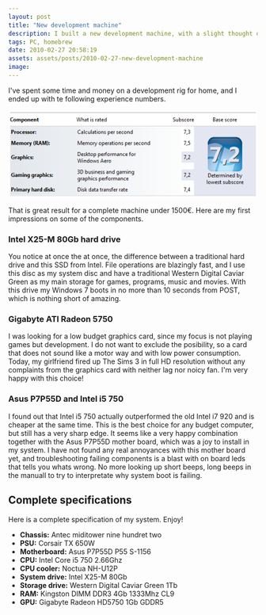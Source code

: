 ```yaml
---
layout: post
title: "New development machine"
description: I built a new development machine, with a slight thought on gaming as well. Here's the components that I chose and why I chose precisely those components.
tags: PC, homebrew
date: 2010-02-27 20:58:19
assets: assets/posts/2010-02-27-new-development-machine
image: 
---
```


I've spent some time and money on a development rig for home, and I ended up with te following experience numbers.

![windows experience index](/assets/posts/2010-02-27-new-development-machine/experienceindex.png)

That is great result for a complete machine under 1500€. Here are my first impressions on some of the components.

### Intel X25-M 80Gb hard drive

You notice at once the at once, the difference between a traditional hard drive and this SSD from Intel. File operations are blazingly fast, and I use this disc as my system disc and have a traditional Western Digital Caviar Green as my main storage for games, programs, music and movies. With this drive my Windows 7 boots in no more than 10 seconds from POST, which is nothing short of amazing.

### Gigabyte ATI Radeon 5750
I was looking for a low budget graphics card, since my focus is not playing games but development. I do not want to exclude the posibility, so a card that does not sound like a motor way and with low power consumption. Today, my girlfriend fired up The Sims 3 in full HD resolution without any complaints from the graphics card with neither lag nor noicy fan. I'm very happy with this choice!

### Asus P7P55D and Intel i5 750
I found out that Intel i5 750 actually outperformed the old Intel i7 920 and is cheaper at the same time. This is the best choice for any budget computer, but still has a very sharp edge. It seems like a very happy combination together with the Asus P7P55D mother board, which was a joy to install in my system. I have not found any real annoyances with this mother board yet, and troubleshooting failing components is a blast with on board leds that tells you whats wrong. No more looking up short beeps, long beeps in the manuall to try to interpretate why system boot is failing.

## Complete specifications

Here is a complete specification of my system. Enjoy!

* **Chassis:** Antec miditower nine hundret two
* **PSU:** Corsair TX 650W
* **Motherboard:** Asus P7P55D P55 S-1156
* **CPU:** Intel Core i5 750 2.66Ghz
* **CPU cooler:** Noctua NH-U12P
* **System drive:** Intel X25-M 80Gb
* **Storage drive:** Western Digital Caviar Green 1Tb
* **RAM:** Kingston DIMM DDR3 4Gb 1333Mhz CL9
* **GPU:** Gigabyte Radeon HD5750 1Gb GDDR5
